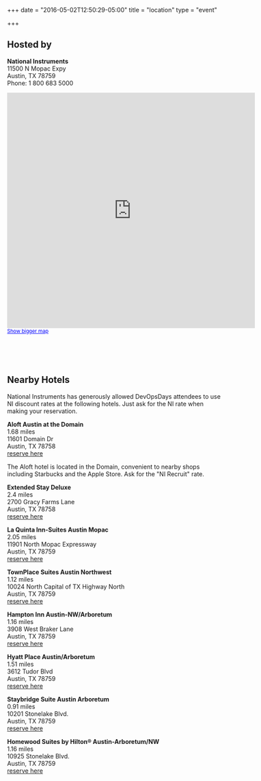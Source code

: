 +++
date = "2016-05-02T12:50:29-05:00"
title = "location"
type = "event"

+++

## Hosted by

**National Instruments**<br/>
11500 N Mopac Expy<br/>
Austin, TX 78759<br/>
Phone: 1 800 683 5000

<iframe width="580" height="550" frameborder="0" scrolling="no" marginheight="0" marginwidth="0" src="http://maps.google.com/maps?f=q&amp;source=s_q&amp;geocode=&amp;q=11500C+North+Mopac+Expressway,+Austin,+Texas,+Verenigde+Staten&amp;aq=&amp;sll=30.402343,-97.729826&amp;sspn=0.034312,0.05446&amp;vpsrc=6&amp;ie=UTF8&amp;hq=&amp;hnear=11500+N+Mopac+Expy,+Austin,+Texas+78759,+Verenigde+Staten&amp;ll=30.408071,-97.725449&amp;spn=0.06862,0.108919&amp;t=m&amp;z=14&amp;output=embed"></iframe><br /><small><a href="http://maps.google.be/maps?f=q&amp;source=embed&amp;geocode=&amp;q=11500C+North+Mopac+Expressway,+Austin,+Texas,+Verenigde+Staten&amp;aq=&amp;sll=30.402343,-97.729826&amp;sspn=0.034312,0.05446&amp;vpsrc=6&amp;ie=UTF8&amp;hq=&amp;hnear=11500+N+Mopac+Expy,+Austin,+Texas+78759,+Verenigde+Staten&amp;ll=30.408071,-97.725449&amp;spn=0.06862,0.108919&amp;t=m&amp;z=14" style="color:#0000FF;text-align:left">Show bigger map</a></small>

<br><br><br>
## Nearby Hotels

National Instruments has generously allowed DevOpsDays attendees to use NI discount rates at the following hotels. Just ask for the NI rate when making your reservation.

**Aloft Austin at the Domain**<br/>
1.68 miles<br/>
11601 Domain Dr<br/>
Austin, TX 78758<br/>
[reserve here](http://www.starwoodhotels.com/alofthotels/property/overview/index.html?propertyID=3240&language=en_US)<br/>

The Aloft hotel is located in the Domain, convenient to nearby shops including Starbucks and the Apple Store. Ask for the "NI Recruit" rate.

**Extended Stay Deluxe**<br/>
2.4 miles<br/>
2700 Gracy Farms Lane<br/>
Austin, TX 78758<br/>
[reserve here](http://www.extendedstaydeluxe.com/property/extended-stay-deluxe-austin-arboretum-north-hotel.html)<br/>

**La Quinta Inn-Suites Austin Mopac**<br/>
2.05 miles<br/>
11901 North Mopac Expressway<br/>
Austin, TX 78759<br/>
[reserve here](http://www.lq.com/lq/properties/propertyProfile.do?propId=937)<br/>

**TownPlace Suites Austin Northwest**<br/>
1.12 miles<br/>
10024 North Capital of TX Highway North<br/>
Austin, TX 78759<br/>
[reserve here](http://www.marriott.com/hotels/travel/austw-towneplace-suites-austin-northwest/)<br/>

**Hampton Inn Austin-NW/Arboretum**<br/>
1.16 miles<br/>
3908 West Braker Lane<br/>
Austin, TX 78759<br/>
[reserve here](http://hamptoninn.hilton.com/en/hp/hotels/index.jhtml?ctyhocn=AUSNWHX)<br/>

**Hyatt Place Austin/Arboretum**<br/>
1.51 miles<br/>
3612 Tudor Blvd<br/>
Austin, TX 78759<br/>
[reserve here](http://www.austinarboretum.place.hyatt.com/hyatt/hotels/place/)<br/>

**Staybridge Suite Austin Arboretum**<br/>
0.91 miles<br/>
10201 Stonelake Blvd.<br/>
Austin, TX 78759<br/>
[reserve here](http://www.ichotelsgroup.com/staybridge/hotels/us/en/austin/aussl/hoteldetail)<br/>

**Homewood Suites by Hilton&reg; Austin-Arboretum/NW**<br/>
1.16 miles<br/>
10925 Stonelake Blvd.<br/>
Austin, TX 78759<br/>
[reserve here](http://homewoodsuites1.hilton.com/en_US/hw/hotel/AUSSLHW-Homewood-Suites-by-Hilton-Austin-Arboretum-NW-Texas/index.do)
